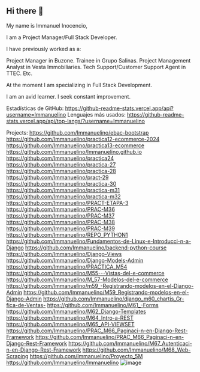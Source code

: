 ## Hi there 👋


My name is Immanuel Inocencio,

I am a Project Manager/Full Stack Developer.

I have previously worked as a:

Project Manager in Buzone.
Trainee in Grupo Salinas.
Project Management Analyst in Vesta Immobiliaries.
Tech Support/Customer Support Agent in TTEC.
Etc.

At the moment I am specializing in Full Stack Development.

I am an avid learner.
I seek constant improvement.


Estadísticas de GitHub: https://github-readme-stats.vercel.app/api?username=Immanuelino
Lenguajes más usados: https://github-readme-stats.vercel.app/api/top-langs/?username=Immanuelino



Projects:
https://github.com/Immanuelino/ebac-bootstrap
https://github.com/Immanuelino/practica12-ecommerce-2024
https://github.com/Immanuelino/practica13-ecommerce
https://github.com/Immanuelino/Immanuelino.github.io
https://github.com/Immanuelino/practica24
https://github.com/Immanuelino/practica-27
https://github.com/Immanuelino/practica-28
https://github.com/Immanuelino/pract-29
https://github.com/Immanuelino/practica-30
https://github.com/Immanuelino/practica-m31
https://github.com/Immanuelino/practica-m32
https://github.com/Immanuelino/PRACT-ETAPA-3
https://github.com/Immanuelino/PRAC-M36
https://github.com/Immanuelino/PRAC-M37
https://github.com/Immanuelino/PRAC-M38
https://github.com/Immanuelino/PRAC-M39
https://github.com/Immanuelino/REPO_PYTHON1
https://github.com/Immanuelino/Fundamentos-de-Linux-e-Introducci-n-a-Django
https://github.com/Immanuelino/backend-python-course
https://github.com/Immanuelino/Django-Views
https://github.com/Immanuelino/Django-Models-Admin
https://github.com/Immanuelino/PRACTICA_M54
https://github.com/Immanuelino/M55---Vistas-del-e-commerce
https://github.com/Immanuelino/M_57-Modelos-del-e-commerce
https://github.com/Immanuelino/m59_-Registrando-modelos-en-el-Django-Admin
https://github.com/Immanuelino/M59_Registrando-modelos-en-el-Django-Admin
https://github.com/Immanuelino/django_m60_chartjs_Gr-fica-de-Ventas-
https://github.com/Immanuelino/M61_-Forms
https://github.com/Immanuelino/M62_Django-Templates
https://github.com/Immanuelino/M64_Intro-a-REST
https://github.com/Immanuelino/M65_API-VIEWSET
https://github.com/Immanuelino/PRAC_M66_Paginaci-n-en-Django-Rest-Framework
https://github.com/Immanuelino/PRAC_M66_Paginaci-n-en-Django-Rest-Framework
https://github.com/Immanuelino/M67_Autenticaci-n-en-Django-Rest-Framework
https://github.com/Immanuelino/M68_Web-Scraping
https://github.com/Immanuelino/Proyecto_5M
https://github.com/Immanuelino/Immanuelino
![image](https://github.com/user-attachments/assets/b75d7822-b667-4582-b2b0-efd0998bc5d4)
